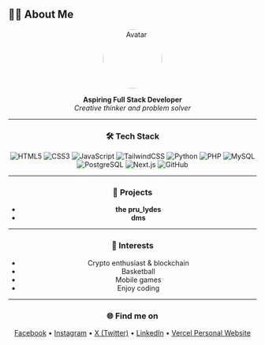 ## 👨‍💻 About Me

<div align="center">

<img src="https://avatars.githubusercontent.com/u/your-github-id?v=4" width="120" alt="Avatar" style="border-radius: 50%"><br>

**Aspiring Full Stack Developer**<br>
_Creative thinker and problem solver_

---

### 🛠️ Tech Stack
![HTML5](https://img.shields.io/badge/HTML5-E34F26?style=flat&logo=html5&logoColor=white)
![CSS3](https://img.shields.io/badge/CSS3-1572B6?style=flat&logo=css3&logoColor=white)
![JavaScript](https://img.shields.io/badge/JavaScript-F7DF1E?style=flat&logo=javascript&logoColor=black)
![TailwindCSS](https://img.shields.io/badge/TailwindCSS-06B6D4?style=flat&logo=tailwindcss&logoColor=white)
![Python](https://img.shields.io/badge/Python-3776AB?style=flat&logo=python&logoColor=white)
![PHP](https://img.shields.io/badge/PHP-777BB4?style=flat&logo=php&logoColor=white)
![MySQL](https://img.shields.io/badge/MySQL-4479A1?style=flat&logo=mysql&logoColor=white)
![PostgreSQL](https://img.shields.io/badge/PostgreSQL-4169E1?style=flat&logo=postgresql&logoColor=white)
![Next.js](https://img.shields.io/badge/Next.js-000000?style=flat&logo=nextdotjs&logoColor=white)
![GitHub](https://img.shields.io/badge/GitHub-181717?style=flat&logo=github&logoColor=white)

---

### 📌 Projects
- **the pru_lydes**
- **dms**

---

### 🚀 Interests
- Crypto enthusiast & blockchain
- Basketball
- Mobile games
- Enjoy coding

---

### 🌐 Find me on
[Facebook](#) • [Instagram](#) • [X (Twitter)](#) • [LinkedIn](#) • [Vercel Personal Website](#)

</div>
